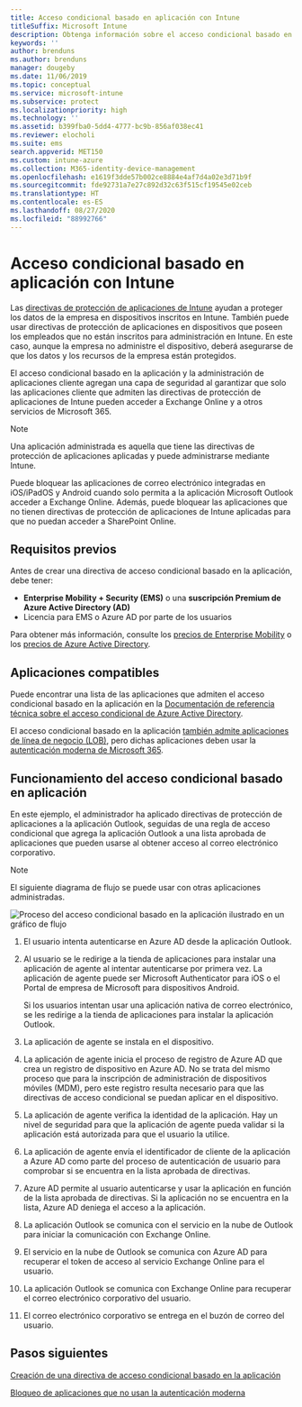 ```yaml
---
title: Acceso condicional basado en aplicación con Intune
titleSuffix: Microsoft Intune
description: Obtenga información sobre el acceso condicional basado en la aplicación con Intune.
keywords: ''
author: brenduns
ms.author: brenduns
manager: dougeby
ms.date: 11/06/2019
ms.topic: conceptual
ms.service: microsoft-intune
ms.subservice: protect
ms.localizationpriority: high
ms.technology: ''
ms.assetid: b399fba0-5dd4-4777-bc9b-856af038ec41
ms.reviewer: elocholi
ms.suite: ems
search.appverid: MET150
ms.custom: intune-azure
ms.collection: M365-identity-device-management
ms.openlocfilehash: e1619f3dde57b002ce8884e4af7d4a02e3d71b9f
ms.sourcegitcommit: fde92731a7e27c892d32c63f515cf19545e02ceb
ms.translationtype: HT
ms.contentlocale: es-ES
ms.lasthandoff: 08/27/2020
ms.locfileid: "88992766"
---
```

# <a name="app-based-conditional-access-with-intune"></a>Acceso condicional basado en aplicación con Intune

Las [directivas de protección de aplicaciones de Intune](../apps/app-protection-policy.md) ayudan a proteger los datos de la empresa en dispositivos inscritos en Intune. También puede usar directivas de protección de aplicaciones en dispositivos que poseen los empleados que no están inscritos para administración en Intune. En este caso, aunque la empresa no administre el dispositivo, deberá asegurarse de que los datos y los recursos de la empresa están protegidos.

El acceso condicional basado en la aplicación y la administración de aplicaciones cliente agregan una capa de seguridad al garantizar que solo las aplicaciones cliente que admiten las directivas de protección de aplicaciones de Intune pueden acceder a Exchange Online y a otros servicios de Microsoft 365.

> [!NOTE]
> Una aplicación administrada es aquella que tiene las directivas de protección de aplicaciones aplicadas y puede administrarse mediante Intune.

Puede bloquear las aplicaciones de correo electrónico integradas en iOS/iPadOS y Android cuando solo permita a la aplicación Microsoft Outlook acceder a Exchange Online. Además, puede bloquear las aplicaciones que no tienen directivas de protección de aplicaciones de Intune aplicadas para que no puedan acceder a SharePoint Online.

## <a name="prerequisites"></a>Requisitos previos

Antes de crear una directiva de acceso condicional basado en la aplicación, debe tener:

- **Enterprise Mobility + Security (EMS)** o una **suscripción Premium de Azure Active Directory (AD)**
- Licencia para EMS o Azure AD por parte de los usuarios

Para obtener más información, consulte los [precios de Enterprise Mobility](https://www.microsoft.com/cloud-platform/enterprise-mobility-pricing) o los [precios de Azure Active Directory](https://azure.microsoft.com/pricing/details/active-directory/).

## <a name="supported-apps"></a>Aplicaciones compatibles

Puede encontrar una lista de las aplicaciones que admiten el acceso condicional basado en la aplicación en la [Documentación de referencia técnica sobre el acceso condicional de Azure Active Directory](/azure/active-directory/active-directory-conditional-access-technical-reference).

El acceso condicional basado en la aplicación [también admite aplicaciones de línea de negocio (LOB)](app-modern-authentication-block.md), pero dichas aplicaciones deben usar la [autenticación moderna de Microsoft 365](https://support.office.com/article/Using-Office-365-modern-authentication-with-Office-clients-776c0036-66fd-41cb-8928-5495c0f9168a). 

## <a name="how-app-based-conditional-access-works"></a>Funcionamiento del acceso condicional basado en aplicación

En este ejemplo, el administrador ha aplicado directivas de protección de aplicaciones a la aplicación Outlook, seguidas de una regla de acceso condicional que agrega la aplicación Outlook a una lista aprobada de aplicaciones que pueden usarse al obtener acceso al correo electrónico corporativo.

> [!NOTE]
> El siguiente diagrama de flujo se puede usar con otras aplicaciones administradas.

![Proceso del acceso condicional basado en la aplicación ilustrado en un gráfico de flujo](./media/app-based-conditional-access-intune/ca-intune-common-ways-3.png)

1. El usuario intenta autenticarse en Azure AD desde la aplicación Outlook.

2. Al usuario se le redirige a la tienda de aplicaciones para instalar una aplicación de agente al intentar autenticarse por primera vez. La aplicación de agente puede ser Microsoft Authenticator para iOS o el Portal de empresa de Microsoft para dispositivos Android.

   Si los usuarios intentan usar una aplicación nativa de correo electrónico, se les redirige a la tienda de aplicaciones para instalar la aplicación Outlook.

3. La aplicación de agente se instala en el dispositivo.

4. La aplicación de agente inicia el proceso de registro de Azure AD que crea un registro de dispositivo en Azure AD. No se trata del mismo proceso que para la inscripción de administración de dispositivos móviles (MDM), pero este registro resulta necesario para que las directivas de acceso condicional se puedan aplicar en el dispositivo.

5. La aplicación de agente verifica la identidad de la aplicación. Hay un nivel de seguridad para que la aplicación de agente pueda validar si la aplicación está autorizada para que el usuario la utilice.

6. La aplicación de agente envía el identificador de cliente de la aplicación a Azure AD como parte del proceso de autenticación de usuario para comprobar si se encuentra en la lista aprobada de directivas.

7. Azure AD permite al usuario autenticarse y usar la aplicación en función de la lista aprobada de directivas. Si la aplicación no se encuentra en la lista, Azure AD deniega el acceso a la aplicación.

8. La aplicación Outlook se comunica con el servicio en la nube de Outlook para iniciar la comunicación con Exchange Online.

9. El servicio en la nube de Outlook se comunica con Azure AD para recuperar el token de acceso al servicio Exchange Online para el usuario.

10. La aplicación Outlook se comunica con Exchange Online para recuperar el correo electrónico corporativo del usuario.

11. El correo electrónico corporativo se entrega en el buzón de correo del usuario.

## <a name="next-steps"></a>Pasos siguientes
[Creación de una directiva de acceso condicional basado en la aplicación](app-based-conditional-access-intune-create.md)

[Bloqueo de aplicaciones que no usan la autenticación moderna](app-modern-authentication-block.md)